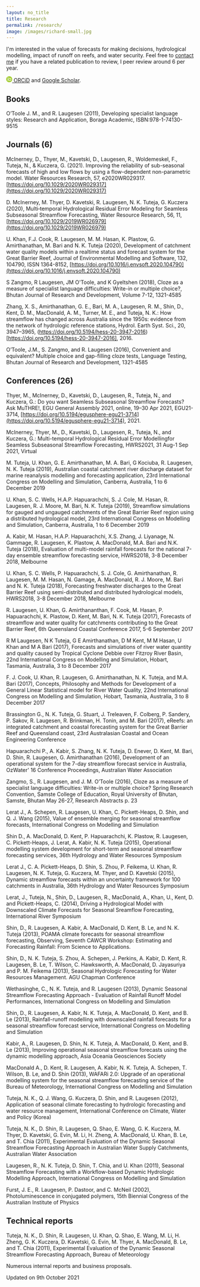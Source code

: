 ```yaml
---
layout: no_title
title: Research
permalink: /research/
image: /images/richard-small.jpg
---
```


I'm interested in the value of forecasts for making decisions, hydrological modelling, impact of runoff on reefs, and water security. Feel free to [contact me](/contact) if you have a related publication to review, I peer review around 6 per year. 

[![ORCiD](/images/orcid_16x16.png) ORCiD](https://orcid.org/0000-0002-3811-5845) and [Google Scholar](https://scholar.google.com.au/citations?user=kVIqLq8AAAAJ).

## Books

O’Toole J. M., and R. Laugesen (2011), Developing specialist language styles: Research and Application, Boraga Academic, ISBN:978-1-74130-9515

## Journals (6)

McInerney, D., Thyer, M., Kavetski, D., Laugesen, R., Woldemeskel, F., Tuteja, N., & Kuczera, G. (2021). Improving the reliability of sub-seasonal forecasts of high and low flows by using a flow-dependent non-parametric model. Water Resources Research, 57, e2020WR029317. [https://doi.org/10.1029/2020WR029317](https://doi.org/10.1029/2020WR029317)

D. McInerney, M. Thyer, D. Kavetski, R. Laugesen, N. K. Tuteja, G. Kuczera (2020), Multi‐temporal Hydrological Residual Error Modeling for Seamless Subseasonal Streamflow Forecasting, Water Resource Research, 56, 11, [https://doi.org/10.1029/2019WR026979](https://doi.org/10.1029/2019WR026979)

U. Khan, F.J. Cook, R. Laugesen, M. M. Hasan, K. Plastow, G. Amirthanathan, M. Bari and N. K. Tuteja (2020), Development of catchment water quality models within a realtime status and forecast system for the Great Barrier Reef, Journal of Environmental Modelling and Software, 132, 104790, ISSN 1364-8152, [https://doi.org/10.1016/j.envsoft.2020.104790](https://doi.org/10.1016/j.envsoft.2020.104790)

S Zangmo, R Laugesen, JM O'Toole, and K Gyeltshen (2018), Cloze as a measure of specialist language difficulties: Write-in or multiple choice?, Bhutan Journal of Research and Development, Volume 7-12, 1321-4585

Zhang, X. S., Amirthanathan, G. E., Bari, M. A., Laugesen, R. M., Shin, D., Kent, D. M., MacDonald, A. M., Turner, M. E., and Tuteja, N. K.: How streamflow has changed across Australia since the 1950s: evidence from the network of hydrologic reference stations, Hydrol. Earth Syst. Sci., 20, 3947–3965, (https://doi.org/10.5194/hess-20-3947-2016)[https://doi.org/10.5194/hess-20-3947-2016], 2016. 

O’Toole, J.M., S. Zangmo, and R. Laugesen (2016), Convenient and equivalent? Multiple choice and gap-filling cloze tests, Language Testing, Bhutan Journal of Research and Development, 1321-4585

## Conferences (26)

Thyer, M., McInerney, D., Kavetski, D., Laugesen, R., Tuteja, N., and Kuczera, G.: Do you want Seamless Subseasonal Streamflow Forecasts? Ask MuTHRE!, EGU General Assembly 2021, online, 19–30 Apr 2021, EGU21-3714, [https://doi.org/10.5194/egusphere-egu21-3714](https://doi.org/10.5194/egusphere-egu21-3714), 2021. 

McInerney, Thyer, M., D., Kavetski, D., Laugesen, R., Tuteja, N., and Kuczera, G.: Multi-temporal Hydrological Residual Error Modellingfor Seamless Subseasonal Streamflow Forecasting, HWRS2021, 31 Aug-1 Sep 2021, Virtual

M. Tuteja, U. Khan, G. E. Amirthanathan, M. A. Bari, G Kociuba, R. Laugesen, N. K. Tuteja (2019), Australian coastal catchment river discharge dataset for marine reanalysis modelling and forecasting application, 23rd International Congress on Modelling and Simulation, Canberra, Australia, 1 to 6 December 2019

U. Khan, S. C. Wells, H.A.P. Hapuarachchi, S. J. Cole, M. Hasan, R. Laugesen, R.  J. Moore, M. Bari, N. K. Tuteja (2019), Streamflow simulations for gauged and ungauged catchments of the Great Barrier Reef region using a distributed hydrological model, 23rd International Congress on Modelling and Simulation, Canberra, Australia, 1 to 6 December 2019

A. Kabir, M. Hasan, H.A.P. Hapuarachchi, X.S. Zhang, J. Liyanage, N. Gammage, R. Laugesen, K. Plastow, A. MacDonald, M.A. Bari and N.K. Tuteja (2018), Evaluation of multi-model rainfall forecasts for the national 7-day ensemble streamflow forecasting service, HWRS2018, 3-8 December 2018, Melbourne

U. Khan, S. C. Wells, P. Hapuarachchi, S. J. Cole, G. Amirthanathan, R. Laugesen, M. M. Hasan, N. Gamage, A. MacDonald, R. J. Moore, M. Bari and N. K. Tuteja (2018), Forecasting freshwater discharges to the Great Barrier Reef using semi-distributed and distributed hydrological models, HWRS2018, 3-8 December 2018, Melbourne

R. Laugesen, U. Khan, G. Amirthananthan, F. Cook, M. Hasan, P. Hapuarachchi, K. Plastow, D. Kent, M. Bari, N. K. Tuteja (2017), Forecasts of streamflow and water quality for catchments contributing to the Great Barrier Reef, 6th Queensland Coastal Conference 2017, 5-6 September 2017

R M Laugesen, N K Tuteja, G E Amirthanathan, D M Kent, M M Hasan, U Khan and M A Bari (2017), Forecasts and simulations of river water quantity and quality caused by Tropical Cyclone Debbie over Fitzroy River Basin, 22nd International Congress on Modelling and Simulation, Hobart, Tasmania, Australia, 3 to 8 December 2017

F. J. Cook, U. Khan, R. Laugesen, G. Amirthanathan, N. K. Tuteja, and M.A. Bari (2017), Concepts, Philosophy and Methods for Development of a General Linear Statistical model for River Water Quality, 22nd International Congress on Modelling and Simulation, Hobart, Tasmania, Australia, 3 to 8 December 2017

Brassington G., N. K. Tuteja, G. Stuart, J. Treleaven, F. Colberg, P. Sandery, P. Sakov, R. Laugesen, R. Brinkman, H. Tonin, and M. Bari (2017), eReefs: an integrated catchment and coastal forecasting system for the Great Barrier Reef and Queensland coast, 23rd Australasian Coastal and Ocean Engineering Conference

Hapuarachchi P., A. Kabir, S. Zhang, N. K. Tuteja, D. Enever, D. Kent, M. Bari, D. Shin, R. Laugesen, G. Amirthanathan (2016), Development of an operational system for the 7-day streamflow forecast service in Australia, OzWater' 16 Conference Proceedings, Australian Water Association

Zangmo, S., R. Laugesen, and J. M. O’Toole (2016), Cloze as a measure of specialist language difficulties: Write-in or multiple choice? Spring Research Convention, Samste College of Education, Royal University of Bhutan, Samste, Bhutan May 26-27, Research Abstracts p. 23

Lerat J., A. Schepen, R. Laugesen, U. Khan, C. Pickett-Heaps, D. Shin, and Q. J. Wang (2015), Value of ensemble merging for seasonal streamflow forecasts, International Congress on Modelling and Simulation

Shin D., A. MacDonald, D. Kent, P. Hapuarachchi, K. Plastow, R. Laugesen, C. Pickett-Heaps, J. Lerat, A. Kabir, N. K. Tuteja (2015), Operational modelling system development for short-term and seasonal streamflow forecasting services, 36th Hydrology and Water Resources Symposium

Lerat J., C. A. Pickett-Heaps, D. Shin, S. Zhou, P. Feikema, U. Khan, R. Laugesen, N. K. Tuteja, G.  Kuczera, M. Thyer, and D. Kavetski (2015), Dynamic streamflow forecasts within an uncertainty framework for 100 catchments in Australia, 36th Hydrology and Water Resources Symposium

Lerat, J., Tuteja, N., Shin, D., Laugesen, R., MacDonald, A., Khan, U., Kent, D. and Pickett-Heaps, C. (2014), Driving a Hydrological Model with Downscaled Climate Forecasts for Seasonal Sreamflow Forecasting, International River Symposium

Shin, D., R. Laugesen, A. Kabir, A. MacDonald, D. Kent, B. Le, and N. K. Tuteja (2013), POAMA climate forecasts for seasonal streamflow forecasting, Observing, Seventh CAWCR Workshop: Estimating and Forecasting Rainfall: From Science to Applications.

Shin, D., N. K. Tuteja, S. Zhou, A. Schepen, J. Perkins, A. Kabir, D. Kent, R. Laugesen, B. Le, T. Wilson, C. Hawksworth, A. MacDonald, D. Jayasuriya and P. M. Feikema (2013), Seasonal Hydrologic Forecasting for Water Resources Management. AGU Chapman Conference

Wethasinghe, C., N. K. Tuteja, and R. Laugesen (2013), Dynamic Seasonal Streamflow Forecasting Approach - Evaluation of Rainfall Runoff Model Performances, International Congress on Modelling and Simulation

Shin, D., R. Laugesen, A. Kabir, N. K. Tuteja, A. MacDonald, D. Kent, and B. Le (2013), Rainfall-runoff modelling with downscaled rainfall forecasts for a seasonal streamflow forecast service, International Congress on Modelling and Simulation

Kabir, A., R. Laugesen, D. Shin, N. K. Tuteja, A. MacDonald, D. Kent, and B. Le (2013), Improving operational seasonal streamflow forecasts using the dynamic modelling approach, Asia Oceania Geosciences Society

MacDonald A., D. Kent, R. Laugesen, A. Kabir, N. K. Tuteja, A. Schepen, T. Wilson, B. Le, and D. Shin (2013), WAFARi 2.0: Upgrade of an operational modelling system for the seasonal streamflow forecasting service of the Bureau of Meteorology, International Congress on Modelling and Simulation

Tuteja, N. K., Q. J. Wang, G. Kuczera, D. Shin, and R. Laugesen (2012), Application of seasonal climate forecasting to hydrologic forecasting and water resource management, International Conference on Climate, Water and Policy (Korea)

Tuteja, N. K., D. Shin, R. Laugesen, Q. Shao, E. Wang, G. K. Kuczera, M. Thyer, D. Kavetski, G. Evin, M. Li, H. Zheng, A. MacDonald, U. Khan, B. Le, and T. Chia (2011), Experimental Evaluation of the Dynamic Seasonal Streamflow Forecasting Approach in Australian Water Supply Catchments, Australian Water Association

Laugesen, R., N. K. Tuteja, D. Shin, T. Chia, and U. Khan (2011), Seasonal Streamflow Forecasting with a Workflow-based Dynamic Hydrologic Modelling Approach, International Congress on Modelling and Simulation

Furst, J. E., R. Laugesen, P. Dastoor, and C. McNeil (2002), Photoluminescence in conjugated polymers, 15th Biennial Congress of the Australian Institute of Physics

## Technical reports

Tuteja, N. K., D. Shin, R. Laugesen, U. Khan, Q. Shao, E. Wang, M. Li, H. Zheng, G. K. Kuczera, D. Kavetski, G. Evin, M. Thyer, A. MacDonald, B. Le, and T. Chia (2011), Experimental Evaluation of the Dynamic Seasonal Streamflow Forecasting Approach, Bureau of Meteorology

Numerous internal reports and business proposals.

<div class="date">
  Updated on 9th October 2021
</div>
